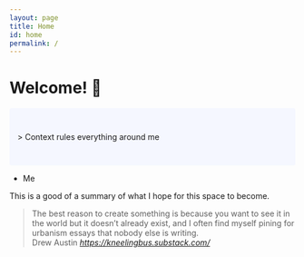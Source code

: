 ```yaml
---
layout: page
title: Home
id: home
permalink: /
---
```


# Welcome! 🌱

<p style="padding: 3em 1em; background: #f5f7ff; border-radius: 4px;">
  > Context rules everything around me
</p>

- Me

This is a good of a summary of what I hope for this space to become.

<blockquote class="quoteback" darkmode="" data-title="%F0%9F%95%B4%EF%B8%8F%F0%9F%95%B4%EF%B8%8FAn%20Announcement%F0%9F%95%B4%EF%B8%8F%F0%9F%95%B4%EF%B8%8F" data-author="Drew Austin" cite="https://kneelingbus.substack.com/">
                      The best reason to create something is because you want to see it in the world but it doesn’t already exist, and I often find myself pining for urbanism essays that nobody else is writing. 
                      <footer>Drew Austin <cite><a href="https://kneelingbus.substack.com/">https://kneelingbus.substack.com/</a></cite></footer>
                      </blockquote>
                      <script note="" src="https://cdn.jsdelivr.net/gh/Blogger-Peer-Review/quotebacks@1/quoteback.js"></script>

<style>
  .wrapper {
    max-width: 46em;
  }
</style>
